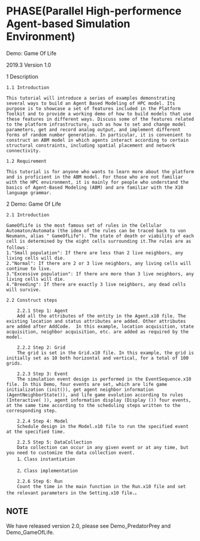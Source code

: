 # PHASE(Parallel High-performence Agent-based Simulation Environment)

Demo: Game Of Life

2019.3 Version 1.0

1 Description

    1.1 Introduction 
    
    This tutorial will introduce a series of examples demonstrating several ways to build an Agent Based Modeling of HPC model. Its purpose is to showcase a set of features included in the Platform Toolkit and to provide a working demo of how to build models that use these features in different ways. Discuss some of the features related to the platform infrastructure, such as how to set and change model parameters, get and record analog output, and implement different forms of random number generation. In particular, it is convenient to construct an ABM model in which agents interact according to certain structural constraints, including spatial placement and network connectivity.
    
    1.2 Requirement
    
    This tutorial is for anyone who wants to learn more about the platform and is proficient in the ABM model. For those who are not familiar with the HPC environment, it is mainly for people who understand the basics of Agent-Based Modeling (ABM) and are familiar with the X10 language grammar.
    
2 Demo: Game Of Life

    2.1 Introduction
    
    GameOfLife is the most famous set of rules in the Cellular Automaton/Automata (the idea of the rules can be traced back to von Neumann, alias " GameOfLife"). The state of death or viability of each cell is determined by the eight cells surrounding it.The rules are as follows：
    1."Small population": If there are less than 2 live neighbors, any living cells will die.
    2."Normal": If there are 2 or 3 live neighbors, any living cells will continue to live.
    3."Excessive population": If there are more than 3 live neighbors, any living cells will die.
    4."Breeding": If there are exactly 3 live neighbors, any dead cells will survive.
    
    2.2 Construct steps
    
        2.2.1 Step 1: Agent
        Add all the attributes of the entity in the Agent.x10 file. The existing location and status attributes are added. Other attributes are added after AddCode.  In this example, location acquisition, state acquisition, neighbor acquisition, etc. are added as required by the model.
        
        2.2.2 Step 2: Grid
        The grid is set in the Grid.x10 file. In this example, the grid is initially set as 10 both horizontal and vertical, for a total of 100 grids.

        2.2.3 Step 3: Event
        The simulation event design is performed in the EventSequence.x10 file. In this Demo, four events are set, which are life game initialization (init()), get agent neighbor information (AgentNeighborState()), and life game evolution according to rules (Interactive( )), agent information display (Display ()) four events, at the same time according to the scheduling steps written to the corresponding step.

        2.2.4 Step 4: Model
        Schedule design in the Model.x10 file to run the specified event at the specified time.

        2.2.5 Step 5: DataCollection
        Data collection can occur in any given event or at any time, but you need to customize the data collection event.
        1、Class instantiation

        2、Class implementation

        2.2.6 Step 6: Run
        Count the time in the main function in the Run.x10 file and set the relevant parameters in the Setting.x10 file.。


## NOTE

We have released version 2.0, please see Demo_PredatorPrey and Demo_GameOfLife.

